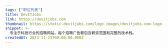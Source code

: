 ```yaml
---
tags: ["职位列表"]
title: DevITJobs
link: https://devitjobs.com
thumbnail: https://static.devitjobs.com/logo-images/devitjobs-com-logo-square.png
snippet: >-
  专注于科技行业的招聘网站。每个招聘广告都包含薪资范围和完整的技术栈。
createdAt: 2023-11-23T00:00:00.000Z
---
```

